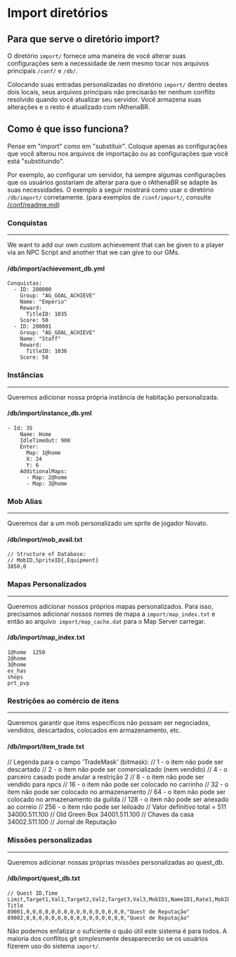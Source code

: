 # Import diretórios

## Para que serve o diretório import?

O diretório `import/` fornece uma maneira de você alterar suas configurações sem a necessidade de nem mesmo tocar nos arquivos principais `/conf/` e `/db/`.

Colocando suas entradas personalizadas no diretório `import/` dentro destes dois locais, seus arquivos principais não precisarão ter nenhum conflito resolvido quando você atualizar seu servidor. Você armazena suas alterações e o resto é atualizado com rAthenaBR.

## Como é que isso funciona?

Pense em "import" como em "substituir". Coloque apenas as configurações que você alterou nos arquivos de importação ou as configurações que você está "substituindo".

Por exemplo, ao configurar um servidor, há sempre algumas configurações que os usuários gostariam de alterar para que o rAthenaBR se adapte às suas necessidades. O exemplo a seguir mostrará como usar o diretório `/db/import/` corretamente. (para exemplos de `/conf/import/`, consulte [/conf/readme.md](/conf/readme.md))

### Conquistas
---
We want to add our own custom achievement that can be given to a player via an NPC Script and another that we can give to our GMs.

#### /db/import/achievement_db.yml


    Conquistas:
      - ID: 280000
        Group: "AG_GOAL_ACHIEVE"
        Name: "Emperio"
        Reward:
          TitleID: 1035
        Score: 50
      - ID: 280001
        Group: "AG_GOAL_ACHIEVE"
        Name: "Staff"
        Reward:
          TitleID: 1036
        Score: 50


### Instâncias
---
Queremos adicionar nossa própria instância de habitação personalizada.

#### /db/import/instance_db.yml

	- Id: 35
	    Name: Home
        IdleTimeOut: 900
        Enter:
          Map: 1@home
          X: 24
          Y: 6
        AdditionalMaps:
          - Map: 2@home
          - Map: 3@home


### Mob Alias
---
Queremos dar a um mob personalizado um sprite de jogador Novato.

#### /db/import/mob_avail.txt

    // Structure of Database:
    // MobID,SpriteID{,Equipment}
    3850,0


### Mapas Personalizados
---
Queremos adicionar nossos próprios mapas personalizados. Para isso, precisamos adicionar nossos nomes de mapa a `import/map_index.txt` e então ao arquivo` import/map_cache.dat` para o Map Server carregar.

#### /db/import/map_index.txt

    1@home	1250
    2@home
    3@home
    ev_has
    shops
    prt_pvp


### Restrições ao comércio de itens
---
Queremos garantir que itens específicos não possam ser negociados, vendidos, descartados, colocados em armazenamento, etc.

#### /db/import/item_trade.txt

// Legenda para o campo 'TradeMask' (bitmask):
    // 1 - o item não pode ser descartado
    // 2 - o item não pode ser comercializado (nem vendido)
    // 4 - o parceiro casado pode anular a restrição 2
    // 8 - o item não pode ser vendido para npcs
    // 16 - o item não pode ser colocado no carrinho
    // 32 - o item não pode ser colocado no armazenamento
    // 64 - o item não pode ser colocado no armazenamento da guilda
    // 128 - o item não pode ser anexado ao correio
    // 256 - o item não pode ser leiloado
    // Valor definitivo total = 511
    34000.511.100 // Old Green Box
    34001.511.100 // Chaves da casa
    34002.511.100 // Jornal de Reputação


### Missões personalizadas
---
Queremos adicionar nossas próprias missões personalizadas ao quest_db.

#### /db/import/quest_db.txt

    // Quest ID,Time Limit,Target1,Val1,Target2,Val2,Target3,Val3,MobID1,NameID1,Rate1,MobID2,NameID2,Rate2,MobID3,NameID3,Rate3,Quest Title
    89001,0,0,0,0,0,0,0,0,0,0,0,0,0,0,0,0,"Quest de Reputação"
    89002,0,0,0,0,0,0,0,0,0,0,0,0,0,0,0,0,"Quest de Reputação"



Não podemos enfatizar o suficiente o quão útil este sistema é para todos. A maioria dos conflitos git simplesmente desaparecerão se os usuários fizerem uso do sistema `import/`.
